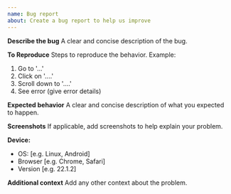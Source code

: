 ```yaml
---
name: Bug report
about: Create a bug report to help us improve
---
```


**Describe the bug**
A clear and concise description of the bug.

**To Reproduce**
Steps to reproduce the behavior. Example:
1. Go to '...'
2. Click on '....'
3. Scroll down to '....'
4. See error (give error details)

**Expected behavior**
A clear and concise description of what you expected to happen.

**Screenshots**
If applicable, add screenshots to help explain your problem.

**Device:**
 - OS: [e.g. Linux, Android]
 - Browser [e.g. Chrome, Safari]
 - Version [e.g. 22.1.2]

**Additional context**
Add any other context about the problem.
